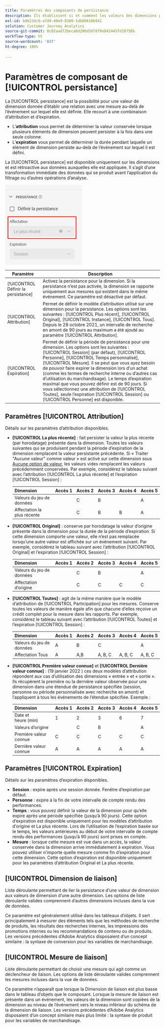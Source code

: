 ```yaml
---
title: Paramètres des composants de persistance
description: Ils établissent si et comment les valeurs des dimensions persistent dʼun événement à lʼautre.
exl-id: b8b234c6-a7d9-40e9-8380-1db09610b941
solution: Customer Journey Analytics
source-git-commit: 8c82aad72beca8d206d30f8f0e842445fd18758b
workflow-type: ht
source-wordcount: '837'
ht-degree: 100%

---
```



# Paramètres de composant de [!UICONTROL persistance]

La [!UICONTROL persistance] est la possibilité pour une valeur de dimension donnée d’établir une relation avec une mesure au-delà de l’événement sur lequel elle est définie. Elle recourt à une combinaison d’attribution et d’expiration.

* L’**attribution** vous permet de déterminer la valeur conservée lorsque plusieurs éléments de dimension peuvent persister à la fois dans une seule colonne.
* L’**expiration** vous permet de déterminer la durée pendant laquelle un élément de dimension persiste au-delà de l’événement sur lequel il est défini.

La [!UICONTROL persistance] est disponible uniquement sur les dimensions et est rétroactive aux données auxquelles elle est appliquée. Il s’agit d’une transformation immédiate des données qui se produit avant l’application du filtrage ou d’autres opérations d’analyse.

![Persistance](../assets/persistence.png)

| Paramètre | Description |
| --- | --- |
| [!UICONTROL Définir la persistance] | Activez la persistance pour la dimension. Si la persistance n’est pas activée, la dimension se rapporte uniquement aux mesures qui existent dans le même événement. Ce paramètre est désactivé par défaut. |
| [!UICONTROL Attribution] | Permet de définir le modèle dʼattribution utilisé sur une dimension pour la persistance. Les options sont les suivantes : [!UICONTROL Plus récent], [!UICONTROL Original], [!UICONTROL Instance], [!UICONTROL Tous]. Depuis le 28 octobre 2021, un intervalle de recherche en amont de 90 jours au maximum a été ajouté au paramètre [!UICONTROL Attribution]. |
| [!UICONTROL Expiration] | Permet de définir la période de persistance pour une dimension. Les options sont les suivantes : [!UICONTROL Session] (par défaut), [!UICONTROL Personne], [!UICONTROL Temps personnalisé], [!UICONTROL Mesure]. Il se peut que vous ayez besoin de pouvoir faire expirer la dimension lors dʼun achat (comme les termes de recherche interne ou dʼautres cas dʼutilisation du marchandisage). Le temps d’expiration maximal que vous pouvez définir est de 90 jours. Si vous sélectionnez une attribution de [!UICONTROL Toutes], seule l’expiration [!UICONTROL Session] ou [!UICONTROL Personne] est disponible. |

## Paramètres [!UICONTROL Attribution]

Détails sur les paramètres d’attribution disponibles.

* **[!UICONTROL La plus récente]** : fait persister la valeur la plus récente (par horodatage) présente dans la dimension. Toutes les valeurs suivantes qui se produisent pendant la période d’expiration de la dimension remplacent la valeur persistante précédente. Si « Traiter &quot;Aucune valeur&quot; comme valeur » est activé sur cette dimension sous [Aucune option de valeur](no-value-options.md), les valeurs vides remplacent les valeurs précédemment conservées. Par exemple, considérez le tableau suivant avec l’attribution [!UICONTROL La plus récente] et l’expiration [!UICONTROL Session] :

   | Dimension | Accès 1 | Accès 2 | Accès 3 | Accès 4 | Accès 5 |
   | --- | --- | --- | --- | --- | --- |
   | Valeurs du jeu de données |  | C | B |  | A |
   | Affectation la plus récente |  | C | B | B | A |

* **[!UICONTROL Original]** : conserve par horodatage la valeur d’origine présente dans la dimension pour la durée de la période d’expiration. Si cette dimension comporte une valeur, elle n’est pas remplacée lorsqu’une autre valeur est affichée sur un événement suivant. Par exemple, considérez le tableau suivant avec l’attribution [!UICONTROL Original] et l’expiration [!UICONTROL Session] :

   | Dimension | Accès 1 | Accès 2 | Accès 3 | Accès 4 | Accès 5 |
   | --- | --- | --- | --- | --- | --- |
   | Valeurs du jeu de données |  | C | B |  | A |
   | Affectation dʼorigine |  | C | C | C | C |

* **[!UICONTROL Toutes]** : agit de la même manière que le modèle dʼattribution de [!UICONTROL Participation] pour les mesures. Conserve toutes les valeurs de manière égale afin que chacune d’elles reçoive un crédit complet pour la mesure dans les rapports. Par exemple, considérez le tableau suivant avec l’attribution [!UICONTROL Toutes] et l’expiration [!UICONTROL Session] :

   | Dimension | Accès 1 | Accès 2 | Accès 3 | Accès 4 | Accès 5 |
   | --- | --- | --- | --- | --- | --- |
   | Valeurs du jeu de données | A | B | C |  | A |
   | Affectation Tous | A | A,B | A, B, C | A, B, C | A, B, C |

* **[!UICONTROL Première valeur connue]** et **[!UICONTROL Dernière valeur connue]** : (19 janvier 2022 ) ces deux modèles d’attribution répondent aux cas d’utilisation des dimensions « entrée » et « sortie ». Ils récupèrent la première ou la dernière valeur observée pour une dimension dans une étendue de persistance spécifiée (session, personne ou période personnalisée avec recherche en amont) et l’appliquent à tous les événements de lʼétendue spécifiée. Exemple :

   | Dimension | Accès 1 | Accès 2 | Accès 3 | Accès 4 | Accès 5 |
   | --- | --- | --- | --- | --- | --- |
   | Date et heure (min) | 1 | 2 | 3 | 6 | 7 |
   | Valeurs d’origine |  | C | B |  | A |
   | Première valeur connue | C | C | C | C | C |
   | Dernière valeur connue | A | A | A | A | A |

## Paramètres [!UICONTROL Expiration]

Détails sur les paramètres d’expiration disponibles.

* **Session** : expire après une session donnée. Fenêtre d’expiration par défaut.
* **Personne** : expire à la fin de votre intervalle de compte rendu des performances.
* **Temps** : vous pouvez définir la valeur de la dimension pour quʼelle expire après une période spécifiée (jusquʼà 90 jours). Cette option dʼexpiration est disponible uniquement pour les modèles dʼattribution d’origine et La plus récente. Lors de lʼutilisation de lʼexpiration basée sur le temps, les valeurs antérieures au début de votre intervalle de compte rendu des performances (jusquʼà 90 jours) sont prises en compte.
* **Mesure** : lorsque cette mesure est vue dans un accès, la valeur conservée dans la dimension arrive immédiatement à expiration. Vous pouvez utiliser n’importe quelle mesure comme fin d’expiration pour cette dimension. Cette option dʼexpiration est disponible uniquement pour les paramètres dʼattribution Original et La plus récente.

## [!UICONTROL Dimension de liaison]

Liste déroulante permettant de lier la persistance d’une valeur de dimension aux valeurs de dimension dʼune autre dimension. Les options de liste déroulante valides comprennent dʼautres dimensions incluses dans la vue de données.

Ce paramètre est généralement utilisé dans les tableaux dʼobjets. Il sert principalement à mesurer des éléments tels que les méthodes de recherche de produits, les résultats des recherches internes, les impressions des promotions internes ou les recommandations de contenu ou de produits. Les versions précédentes d’Adobe Analytics disposaient dʼun concept similaire : la syntaxe de conversion pour les variables de marchandisage.

## [!UICONTROL Mesure de liaison]

Liste déroulante permettant de choisir une mesure qui agit comme un déclencheur de liaison. Les options de liste déroulante valides comprennent les mesures incluses dans la vue de données.

Ce paramètre nʼapparaît que lorsque la Dimension de liaison est plus basse dans le tableau d’objets que le composant. Lorsque la mesure de liaison est présente dans un événement, les valeurs de la dimension sont copiées de la dimension au niveau de lʼévénement vers le niveau inférieur du schéma de la dimension de liaison. Les versions précédentes d’Adobe Analytics disposaient dʼun concept similaire mais plus limité : la syntaxe de produit pour les variables de marchandisage.
